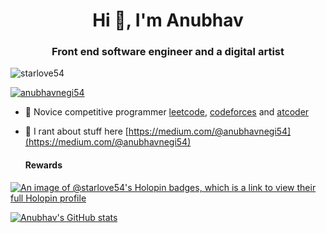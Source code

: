 <h1 align="center">Hi 👋, I'm Anubhav</h1>

<h3 align="center"> Front end software engineer and a digital artist</h3>

<p align="left"> <img src="https://komarev.com/ghpvc/?username=starlove54&label=Profile%20views&color=0e75b6&style=flat" alt="starlove54" /> </p>


<p align="left"> <a href="https://twitter.com/anubhavnegi54" target="blank"><img src="https://img.shields.io/twitter/follow/anubhavnegi54?logo=twitter&style=for-the-badge" alt="anubhavnegi54" /></a> </p>

- 🔭 Novice competitive programmer [leetcode](https://leetcode.com/anubhavnegi54/), [codeforces](https://codeforces.com/profile/starlove) and [atcoder](https://atcoder.jp/users/starlove)

<!-- - 🌱 I’m currently learning **react and next.js** -->

<!-- - 👨‍💻 Some cool projects are available at [https://anubhavnegi.com/projects](https://anubhavnegi.com/projects) -->

- 📝 I rant about stuff here [https://medium.com/@anubhavnegi54](https://medium.com/@anubhavnegi54)

  <h4>Rewards</h4>

[![An image of @starlove54's Holopin badges, which is a link to view their full Holopin profile](https://holopin.me/starlove54)](https://holopin.io/@starlove54)

[![Anubhav's GitHub stats](https://github-readme-stats.vercel.app/api?username=starlove54)](https://github.com/starlove54/github-readme-stats)




